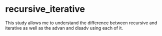 # recursive_iterative
This study allows me to understand the difference between recursive and iterative as well as the advan and disadv using each of it. 

